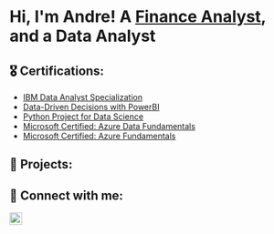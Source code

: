 <h1>Hi, I'm Andre!  A <a href="https://www.linkedin.com/in/andretorda/">Finance Analyst</a>, and a Data Analyst

<h2>🎖 Certifications:</h2>

  - [IBM Data Analyst Specialization](https://www.coursera.org/account/accomplishments/certificate/2HA8YA6SKXML)
  - [Data-Driven Decisions with PowerBI](https://www.coursera.org/account/accomplishments/verify/BVHS6J83K5YM)
  - [Python Project for Data Science](https://www.coursera.org/account/accomplishments/certificate/NYQLJ67BF8WQ)
  - [Microsoft Certified: Azure Data Fundamentals](https://learn.microsoft.com/en-us/users/andretorda-7817/credentials/55ddbeee4655ec96)
  - [Microsoft Certified: Azure Fundamentals](https://learn.microsoft.com/en-us/users/andretorda-7817/credentials/2f8361f8cc32744c)

<h2>📜 Projects:</h2>


<h2> 🤳 Connect with me:</h2>

[<img align="left" alt="AndreTorda | LinkedIn" width="22px" src="https://cdn.jsdelivr.net/npm/simple-icons@v3/icons/linkedin.svg" />][linkedin]

[linkedin]: https://www.linkedin.com/in/andretorda
